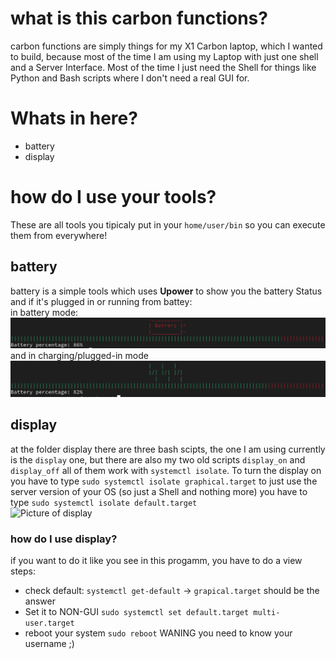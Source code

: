 # what is this carbon functions?
carbon functions are simply things for my X1 Carbon laptop, which I wanted to build, because most of the time I am using my Laptop with just one shell and a Server Interface. Most of the time I just need the Shell for things like Python and Bash scripts where I don't need a real GUI for.
# Whats in here?
- battery
- display
# how do I use your tools?
These are all tools you tipicaly put in your `home/user/bin` so you can execute them from everywhere!
## battery
battery is a simple tools which uses **Upower** to show you the battery Status and if it's plugged in or running from battey: <br>
in battery mode:
![Picture of battery akku](pictures/battery_akku.png)<br>
and in charging/plugged-in mode
![Picture of battery plugged in](pictures/battery_plugged.png)
## display
at the folder display there are three bash scipts, the one I am using currently is the `display` one, but there are also my two old scripts `display_on` and `display_off` all of them work with `systemctl isolate`. To turn the display on you have to type `sudo systemctl isolate graphical.target` to just use the server version of your OS (so just a Shell and nothing more) you have to type `sudo systemctl isolate default.target` <br>
![Picture of display](pcitures/display.png)
### how do I use display?
if you want to do it like you see in this progamm, you have to do a view steps: <br>
- check default: `systemctl get-default` -> `grapical.target` should be the answer
- Set it to NON-GUI `sudo systemctl set default.target multi-user.target`
- reboot your system `sudo reboot` WANING you need to know your username ;)
